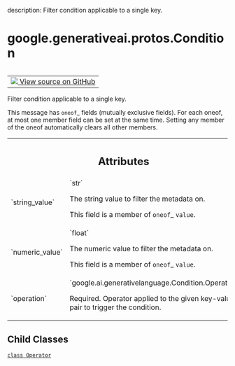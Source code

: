 description: Filter condition applicable to a single key.

<div itemscope itemtype="http://developers.google.com/ReferenceObject">
<meta itemprop="name" content="google.generativeai.protos.Condition" />
<meta itemprop="path" content="Stable" />
<meta itemprop="property" content="Operator"/>
</div>

# google.generativeai.protos.Condition

<!-- Insert buttons and diff -->

<table class="tfo-notebook-buttons tfo-api nocontent" align="left">
<td>
  <a target="_blank" href="https://github.com/googleapis/google-cloud-python/tree/main/packages/google-ai-generativelanguage/google/ai/generativelanguage_v1beta/types/retriever.py#L233-L307">
    <img src="https://www.tensorflow.org/images/GitHub-Mark-32px.png" />
    View source on GitHub
  </a>
</td>
</table>



Filter condition applicable to a single key.

<!-- Placeholder for "Used in" -->

This message has `oneof`_ fields (mutually exclusive fields).
For each oneof, at most one member field can be set at the same time.
Setting any member of the oneof automatically clears all other
members.




<!-- Tabular view -->
 <table class="responsive fixed orange">
<colgroup><col width="214px"><col></colgroup>
<tr><th colspan="2"><h2 class="add-link">Attributes</h2></th></tr>

<tr>
<td>
`string_value`<a id="string_value"></a>
</td>
<td>
`str`

The string value to filter the metadata on.

This field is a member of `oneof`_ ``value``.
</td>
</tr><tr>
<td>
`numeric_value`<a id="numeric_value"></a>
</td>
<td>
`float`

The numeric value to filter the metadata on.

This field is a member of `oneof`_ ``value``.
</td>
</tr><tr>
<td>
`operation`<a id="operation"></a>
</td>
<td>
`google.ai.generativelanguage.Condition.Operator`

Required. Operator applied to the given
key-value pair to trigger the condition.
</td>
</tr>
</table>



## Child Classes
[`class Operator`](../../../google/generativeai/protos/Condition/Operator.md)

